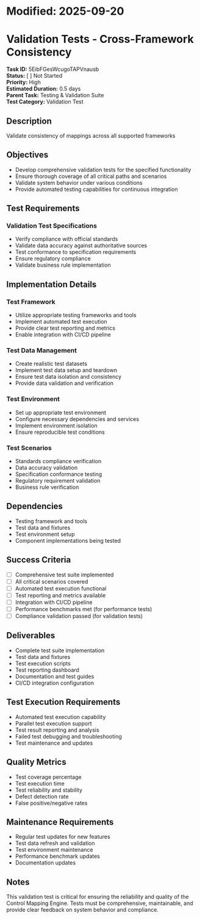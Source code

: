 # Modified: 2025-09-20

# Validation Tests - Cross-Framework Consistency

**Task ID:** 5EibFGesWcugoTAPVnausb  
**Status:** [ ] Not Started  
**Priority:** High  
**Estimated Duration:** 0.5 days  
**Parent Task:** Testing & Validation Suite  
**Test Category:** Validation Test

## Description
Validate consistency of mappings across all supported frameworks

## Objectives
- Develop comprehensive validation tests for the specified functionality
- Ensure thorough coverage of all critical paths and scenarios
- Validate system behavior under various conditions
- Provide automated testing capabilities for continuous integration

## Test Requirements
### Validation Test Specifications
- Verify compliance with official standards
- Validate data accuracy against authoritative sources
- Test conformance to specification requirements
- Ensure regulatory compliance
- Validate business rule implementation


## Implementation Details
### Test Framework
- Utilize appropriate testing frameworks and tools
- Implement automated test execution
- Provide clear test reporting and metrics
- Enable integration with CI/CD pipeline

### Test Data Management
- Create realistic test datasets
- Implement test data setup and teardown
- Ensure test data isolation and consistency
- Provide data validation and verification

### Test Environment
- Set up appropriate test environment
- Configure necessary dependencies and services
- Implement environment isolation
- Ensure reproducible test conditions


### Test Scenarios
- Standards compliance verification
- Data accuracy validation
- Specification conformance testing
- Regulatory requirement validation
- Business rule verification


## Dependencies
- Testing framework and tools
- Test data and fixtures
- Test environment setup
- Component implementations being tested

## Success Criteria
- [ ] Comprehensive test suite implemented
- [ ] All critical scenarios covered
- [ ] Automated test execution functional
- [ ] Test reporting and metrics available
- [ ] Integration with CI/CD pipeline
- [ ] Performance benchmarks met (for performance tests)
- [ ] Compliance validation passed (for validation tests)

## Deliverables
- Complete test suite implementation
- Test data and fixtures
- Test execution scripts
- Test reporting dashboard
- Documentation and test guides
- CI/CD integration configuration

## Test Execution Requirements
- Automated test execution capability
- Parallel test execution support
- Test result reporting and analysis
- Failed test debugging and troubleshooting
- Test maintenance and updates

## Quality Metrics
- Test coverage percentage
- Test execution time
- Test reliability and stability
- Defect detection rate
- False positive/negative rates

## Maintenance Requirements
- Regular test updates for new features
- Test data refresh and validation
- Test environment maintenance
- Performance benchmark updates
- Documentation updates

## Notes
This validation test is critical for ensuring the reliability and quality of the Control Mapping Engine. Tests must be comprehensive, maintainable, and provide clear feedback on system behavior and compliance.
